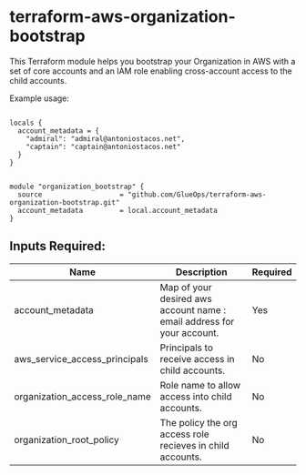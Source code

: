 # terraform-aws-organization-bootstrap


This Terraform module helps you bootstrap your Organization in AWS with a set of core accounts and an IAM role enabling cross-account access to the child accounts.

Example usage:

```hcl

locals {
  account_metadata = {
    "admiral": "admiral@antoniostacos.net",
    "captain": "captain@antoniostacos.net"   
  }
}


module "organization_bootstrap" {
  source                   = "github.com/GlueOps/terraform-aws-organization-bootstrap.git"
  account_metadata         = local.account_metadata
}
```

## Inputs Required:

| Name | Description | Required |
| --- | ----------- | -------- |
| account_metadata | Map of your desired aws account name : email address for your account. | Yes |
| aws_service_access_principals | Principals to receive access in child accounts. | No |
| organization_access_role_name | Role name to allow access into child accounts. | No |
| organization_root_policy | The policy the org access role recieves in child accounts. | No |

